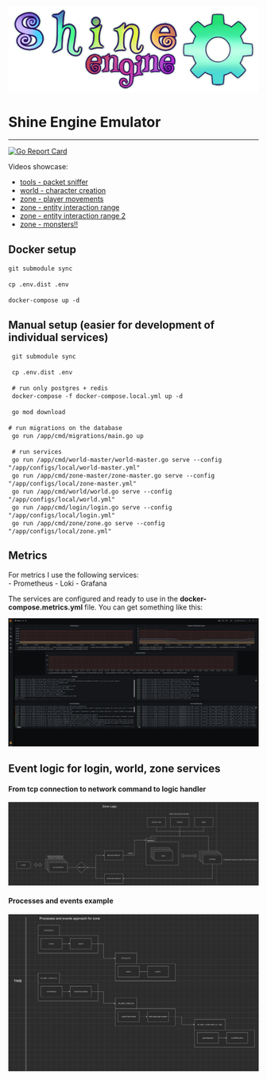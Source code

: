 ![](assets/shine.png)

# Shine Engine Emulator

---

[![Go Report Card](https://goreportcard.com/badge/github.com/shine-o/shine.engine.emulator)](https://goreportcard.com/report/github.com/shine-o/shine.engine.emulator)


Videos showcase: 

- [tools - packet sniffer](https://www.youtube.com/watch?v=Y08oHJucHRI)
- [world - character creation](https://www.youtube.com/watch?v=GF7cUkPe6BI&t=16s)
- [zone  - player movements](https://www.youtube.com/watch?v=WPR9IcppmkI)
- [zone  - entity interaction range](https://www.youtube.com/watch?v=cSnldVbl2wA&feature=youtu.be)
- [zone  - entity interaction range 2](https://www.youtube.com/watch?v=roSZNHxg7o4)
- [zone  - monsters!!](https://www.youtube.com/watch?v=f7nPVcIaKfw)

## Docker setup
    git submodule sync

    cp .env.dist .env
     
    docker-compose up -d

## Manual setup (easier for development of individual services)
     git submodule sync
    
     cp .env.dist .env
        
     # run only postgres + redis
     docker-compose -f docker-compose.local.yml up -d

     go mod download
    
    # run migrations on the database
     go run /app/cmd/migrations/main.go up
    
     # run services    
     go run /app/cmd/world-master/world-master.go serve --config "/app/configs/local/world-master.yml"
     go run /app/cmd/zone-master/zone-master.go serve --config "/app/configs/local/zone-master.yml"
     go run /app/cmd/world/world.go serve --config "/app/configs/local/world.yml"
     go run /app/cmd/login/login.go serve --config "/app/configs/local/login.yml"
     go run /app/cmd/zone/zone.go serve --config "/app/configs/local/zone.yml"

## Metrics
   
For metrics I use the following services:    
    - Prometheus
    - Loki
    - Grafana

The services are configured and ready to use in the **docker-compose.metrics.yml** file. You can get something like this:

![](assets/grafana.PNG)
    
## Event logic for login, world, zone services

#### From tcp connection to network command to logic handler

![](docs/zone-logic.PNG)


#### Processes and events example

![](docs/process-events.PNG)    
